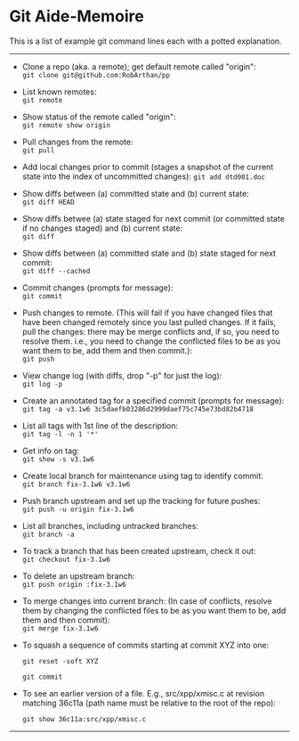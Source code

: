 # Git Aide-Memoire

This is a list of example git command lines each with a potted explanation.

---

* Clone a repo (aka. a remote); get default remote called "origin":  
    `git clone git@github.com:RobArthan/pp`

* List known remotes:  
    `git remote`

* Show status of the remote called "origin":  
    `git remote show origin`

* Pull changes from the remote:  
    `git pull`

* Add local changes prior to commit (stages a snapshot of the current state into the index of uncommitted changes):
    `git add dtd001.doc`

* Show diffs between (a) committed state and (b) current state:  
    `git diff HEAD`

* Show diffs betwee (a) state staged for next commit (or committed state if no changes staged) and (b) current state:  
    `git diff`

* Show diffs between (a) committed state and (b) state staged for next commit:  
    `git diff --cached`

* Commit changes (prompts for message):  
    `git commit`

* Push changes to remote. (This will fail if you have changed files that have been changed remotely since you last pulled changes. If it fails, pull the changes: there may be merge conflicts and, if so, you need to resolve them. i.e., you need to change the conflicted files to be as you want them to be, add them and then commit.):  
    `git push`

* View change log (with diffs, drop "-p" for just the log):  
    `git log -p  `

* Create an annotated tag for a specified commit (prompts for message):  
    `git tag -a v3.1w6 3c5daefb03286d2999daef75c745e73bd82b4718`

* List all tags with 1st line of the description:  
    `git tag -l -n 1 '*'`

* Get info on tag:  
    `git show -s v3.1w6`

* Create local branch for maintenance using tag to identify commit:  
    `git branch fix-3.1w6 v3.1w6`

* Push branch upstream and set up the tracking for future pushes:  
    `git push -u origin fix-3.1w6`

* List all branches, including untracked branches:  
    `git branch -a`

* To track a branch that has been created upstream, check it out:  
    `git checkout fix-3.1w6`

* To delete an upstream branch:  
    `git push origin :fix-3.1w6`

* To merge changes into current branch:
(In case of conflicts, resolve them by changing the conflicted files to be as you want them to be, add them and then commit):  
    `git merge fix-3.1w6`

* To squash a sequence of commits starting at commit XYZ into one:

    `git reset -soft XYZ`

    `git commit`

* To see an earlier version of a file. E.g., src/xpp/xmisc.c at revision matching 36c11a (path name must be relative to the root of the repo):

    `git show 36c11a:src/xpp/xmisc.c`

----

